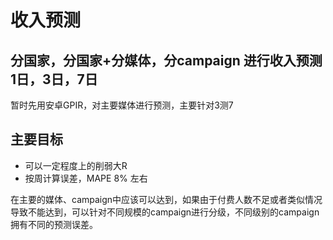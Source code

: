 # 收入预测

## 分国家，分国家+分媒体，分campaign 进行收入预测 1日，3日，7日

暂时先用安卓GPIR，对主要媒体进行预测，主要针对3测7

## 主要目标

- 可以一定程度上的削弱大R
- 按周计算误差，MAPE 8% 左右

在主要的媒体、campaign中应该可以达到，如果由于付费人数不足或者类似情况导致不能达到，可以针对不同规模的campaign进行分级，不同级别的campaign拥有不同的预测误差。